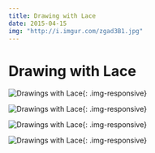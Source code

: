 ```yaml
---
title: Drawing with Lace
date: 2015-04-15
img: "http://i.imgur.com/zgad3B1.jpg"
---
```


# Drawing with Lace

![Drawings with Lace](http://i.imgur.com/lsNmjR7.jpg){: .img-responsive}

![Drawings with Lace](http://i.imgur.com/6OBw4TT.jpg){: .img-responsive}

![Drawings with Lace](http://i.imgur.com/NFteEaU.jpg){: .img-responsive}

![Drawings with Lace](http://i.imgur.com/DF1QrwN.jpg){: .img-responsive}
